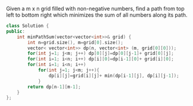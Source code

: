 Given a m x n grid filled with non-negative numbers, find a path from top left to bottom right which minimizes the sum of all numbers along its path.

```c++
class Solution {
public:
    int minPathSum(vector<vector<int>>& grid) {
        int n=grid.size(), m=grid[0].size(); 
        vector< vector<int>> dp(n, vector<int> (m, grid[0][0]));
        for(int j=1; j<m; j++) dp[0][j]=dp[0][j-1]+ grid[0][j];
        for(int i=1; i<n; i++) dp[i][0]=dp[i-1][0]+ grid[i][0];
        for(int i=1; i<n; i++)
            for(int j=1; j<m; j++){
                dp[i][j]=grid[i][j]+ min(dp[i-1][j], dp[i][j-1]);
            }
        return dp[n-1][m-1];
    }
};
```
